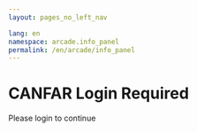 ```yaml
---
layout: pages_no_left_nav

lang: en
namespace: arcade.info_panel
permalink: /en/arcade/info_panel
---
```


# CANFAR Login Required

Please login to continue

